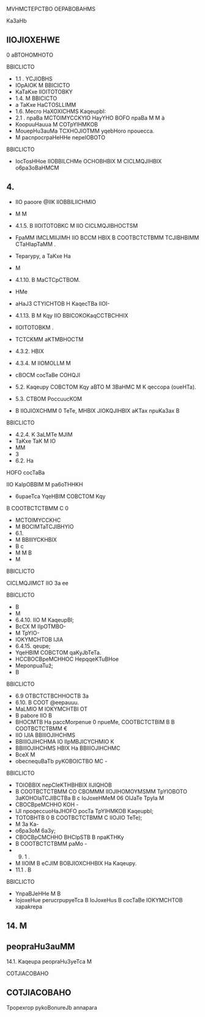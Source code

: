 MVHMCTEPCTBO OEPABOBAHMS

<!-- image -->

Ka3aHb

<!-- image -->

## IIOJIOXEHWE

0 aBTOHOMHOTO

BBICLICTO

- 1.1 . YCJIOBHS
- IOpAIOK M BBICICTO
- KaTaKxe IIOITOTOBKY
- 1.4. M BBICICTO
- a TaKxe HaCTOSLLIMM
- 1.6. Mecro HaXOXICHMS KaqeupbI:
- 2.1 . npaBa MCTOIMYCCKYIO HayYHO BOFO npaBa M M à
- KoopuuHauua M COTpYIHMKOB
- MouepHu3auMa TCXHOJIOTMM yqebHoro npouecca.
- M pacnpocrpaHeHHe nepeIOBOTO

BBICLICTO

- IocTosHHoe IIOBBILCHMe OCHOBHBIX M CICLMQJIHBIX o6pa3oBaHMCM

## 4.

- IIO paoore @IIK IIOBBILIICHMIO
- M M
- 4.1.5. B IIOITOTOBKC M IIO CICLMQJIBHOCTSM
- FpaMM  IMCLMIIJIMH IIO BCCM HBIX B COOTBCTCTBMM TCJIBHBIMM CTaHIapTaMM .
- Teparypy, a TaKxe Ha
- M
- 4.1.10. B MaCTCpCTBOM.
- HMe
- aHaJ3 CTYICHTOB H KaqecTBa IIOI-
- 4.1.13. B M Kqy IIO BBICOKOKaqCCTBCHHIX

- IIOITOTOBKM .
- TCTCKMM aKTMBHOCTM
- 4.3.2. HBIX
- 4.3.4. M IIOMOLLM M
- cBOCM cocTaBe COHQJI
- 5.2. Kaqeupy COBCTOM Kqy aBTO M 3BaHMC M K qeccopa (oueHTa).
- 5.3. CTBOM PoccuucKOM
- B IIOJIOXCHMM 0 TeTe, MHBIX JIOKQJIHBIX aKTax npuKa3ax B

BBICLICTO

- 4.2.4. K 3aLMTe MJIM
- TaKxe TaK M IO
- MM
- 3
- 6.2. Ha

HOFO cocTaBa

IIO KaIpOBBIM M pa6oTHHKH

- 6upaeTca YqeHBIM COBCTOM Kqy

B COOTBCTCTBMM C 0

- MCTOIMYCCKHC
- M BOCIMTaTCJIBHYIO
- 6.1.
- M BBIIIYCKHBIX
- B c
- M M B
- M

BBICLICTO

CICLMQJIMCT IIO 3a ee

BBICLICTO

- B
- M
- 6.4.10. IIO M KaqeupBI;
- BcCX M IIpOTMBO-
- M TpYIO-
- IOKYMCHTOB IJIA
- 6.4.15. qeupe;
- YqeHBIM COBCTOM qaKyJbTeTa.
- HCCBOCBpeMCHHOC HepqqeKTuBHoe
- MeponpuaTuž;
- B

BBICLICTO

- 6.9 OTBCTCTBCHHOCTB 3a
- 6.10. B COOT @eepauuu.
- MaLMIO M IOKYMCHTBI OT
- B pabore IIO B
- BHOCMTB Ha paccMorpenue 0 npueMe, COOTBCTCTBIM B B COOTBCTCTBMM €
- IIO IJIA BBIIIOJIHCHMS
- BBIIIOJIHCHMA IO   IIpMBJICYCHMIO K
- BBIIIOJIHCHMS HBIX Ha BBIIIOJIHCHMC
- BceX M
- obecnequBaTb pyKOBOICTBO MC -

BBICLICTO

- TOIOBBIX nepCIeKTHBHBIX IIJIQHOB
- B COOTBCTCTBMM CO CBOMMM IIOJIHOMOYMSMM TpYIOBOTO 3aKOHOIaTCJIBCTBa B c IoJoxeHMeM 06 OIJaTe TpyIa M
- CBOCBpeMCHHO KOH -
- IJI   npoqeccuoHaJHOFO pocTa TpYIHMKOB KaqeupbI;
- TOTOBHTB 0 B COOTBCTCTBMM C IIOJIO TeTe);
- M 3a Ka-
- o6pa3oM 6a3y;
- CBOCBpCMCHHO BHCIpSTB B npaKTHKy
- B COOTBCTCTBMM paMo -
- 9. 1 .
- M IIOIM B eCJIM BOBJIOXCHHBIX Ha Kaqeupy.
- 11.1 . B

<!-- image -->

BBICLICTO

- YnpaBJeHHe M B
- IojoxeHue perucrpupyeTca B IoJoxeHus B cocTaBe IOKYMCHTOB xapakrepa

## 14. M

## peopraHu3auMM

14.1. Kaqeupa peopraHu3yeTca M

COTJIACOBAHO

## COTJIACOBAHO

Tpopexrop pykoBonureJb annapara

<!-- image -->

<!-- image -->